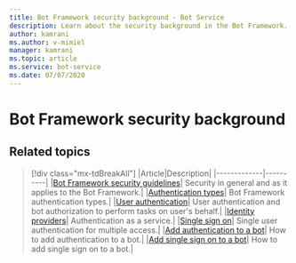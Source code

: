 ```yaml
---
title: Bot Framework security background - Bot Service
description: Learn about the security background in the Bot Framework.
author: kamrani
ms.author: v-mimiel
manager: kamrani
ms.topic: article
ms.service: bot-service
ms.date: 07/07/2020
---
```


# Bot Framework security background





## Related topics


> [!div class="mx-tdBreakAll"]
> |Article|Description|
> |-------------|----------|
> |[Bot Framework security guidelines](bot-builder-security-guidelines.md)| Security in general and as it applies to the Bot Framework.|
> |[Authentication types](bot-builder-concept-authentication-types.md)| Bot Framework authentication types.|
> |[User authentication](bot-builder-concept-authentication.md)| User authentication and bot authorization to perform tasks on user's behalf.|
> |[Identity providers](bot-builder-concept-identity-providers.md)| Authentication as a service.|
> |[Single sign on](bot-builder-concept-sso.md)| Single user authentication for multiple access.|
> |[Add authentication to a bot](bot-builder-authentication.md)| How to add authentication to a bot.|
> |[Add single sign on to a bot](bot-builder-authentication-sso.md)| How to add single sign on to a bot.|
